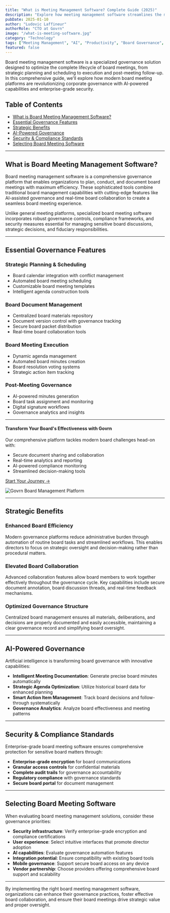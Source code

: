 ```yaml
---
title: "What is Meeting Management Software? Complete Guide (2025)"
description: "Explore how meeting management software streamlines the meeting lifecycle with advanced AI features, enhanced security, and compliance tools for modern organizations."
pubDate: 2025-01-10
author: "Ludovic Laffineur"
authorRole: "CTO at Govrn"
image: "/what-is-meeting-software.jpg"
category: "Technology"
tags: ["Meeting Management", "AI", "Productivity", "Board Governance", "Digital Transformation"]
featured: false
---
```


Board meeting management software is a specialized governance solution designed to optimize the complete lifecycle of board meetings, from strategic planning and scheduling to execution and post-meeting follow-up. In this comprehensive guide, we'll explore how modern board meeting platforms are revolutionizing corporate governance with AI-powered capabilities and enterprise-grade security.

## Table of Contents
- [What is Board Meeting Management Software?](#what-is-board-meeting-management-software)
- [Essential Governance Features](#essential-governance-features)
- [Strategic Benefits](#strategic-benefits)
- [AI-Powered Governance](#ai-powered-governance)
- [Security & Compliance Standards](#security--compliance-standards)
- [Selecting Board Meeting Software](#selecting-board-meeting-software)

---

## What is Board Meeting Management Software?

Board meeting management software is a comprehensive governance platform that enables organizations to plan, conduct, and document board meetings with maximum efficiency. These sophisticated tools combine traditional board management capabilities with cutting-edge features like AI-assisted governance and real-time board collaboration to create a seamless board meeting experience.

Unlike general meeting platforms, specialized board meeting software incorporates robust governance controls, compliance frameworks, and security measures essential for managing sensitive board discussions, strategic decisions, and fiduciary responsibilities.

---

## Essential Governance Features

### Strategic Planning & Scheduling
- Board calendar integration with conflict management
- Automated board meeting scheduling
- Customizable board meeting templates
- Intelligent agenda construction tools

### Board Document Management
- Centralized board materials repository
- Document version control with governance tracking
- Secure board packet distribution
- Real-time board collaboration tools

### Board Meeting Execution
- Dynamic agenda management
- Automated board minutes creation
- Board resolution voting systems
- Strategic action item tracking

### Post-Meeting Governance
- AI-powered minutes generation
- Board task assignment and monitoring
- Digital signature workflows
- Governance analytics and insights

---

<div class="info-box">
<div class="content">

#### Transform Your Board's Effectiveness with Govrn

Our comprehensive platform tackles modern board challenges head-on with:
- Secure document sharing and collaboration
- Real-time analytics and reporting
- AI-powered compliance monitoring
- Streamlined decision-making tools

[Start Your Journey →](/try)
</div>

![Govrn Board Management Platform](/applications-picture-board-chat-mobile_croped.png)
</div>

---


## Strategic Benefits

### Enhanced Board Efficiency
Modern governance platforms reduce administrative burden through automation of routine board tasks and streamlined workflows. This enables directors to focus on strategic oversight and decision-making rather than procedural matters.

### Elevated Board Collaboration
Advanced collaboration features allow board members to work together effectively throughout the governance cycle. Key capabilities include secure document annotation, board discussion threads, and real-time feedback mechanisms.

### Optimized Governance Structure
Centralized board management ensures all materials, deliberations, and decisions are properly documented and easily accessible, maintaining a clear governance record and simplifying board oversight.

---

## AI-Powered Governance

Artificial intelligence is transforming board governance with innovative capabilities:
- **Intelligent Meeting Documentation**: Generate precise board minutes automatically
- **Strategic Agenda Optimization**: Utilize historical board data for enhanced planning
- **Smart Action Item Management**: Track board decisions and follow-through systematically
- **Governance Analytics**: Analyze board effectiveness and meeting patterns

---

## Security & Compliance Standards

Enterprise-grade board meeting software ensures comprehensive protection for sensitive board matters through:
- **Enterprise-grade encryption** for board communications
- **Granular access controls** for confidential materials
- **Complete audit trails** for governance accountability
- **Regulatory compliance** with governance standards
- **Secure board portal** for document management

---

## Selecting Board Meeting Software

When evaluating board meeting management solutions, consider these governance priorities:
- **Security infrastructure**: Verify enterprise-grade encryption and compliance certifications
- **User experience**: Select intuitive interfaces that promote director adoption
- **AI capabilities**: Evaluate governance automation features
- **Integration potential**: Ensure compatibility with existing board tools
- **Mobile governance**: Support secure board access on any device
- **Vendor partnership**: Choose providers offering comprehensive board support and scalability

---

By implementing the right board meeting management software, organizations can enhance their governance practices, foster effective board collaboration, and ensure their board meetings drive strategic value and proper oversight.
